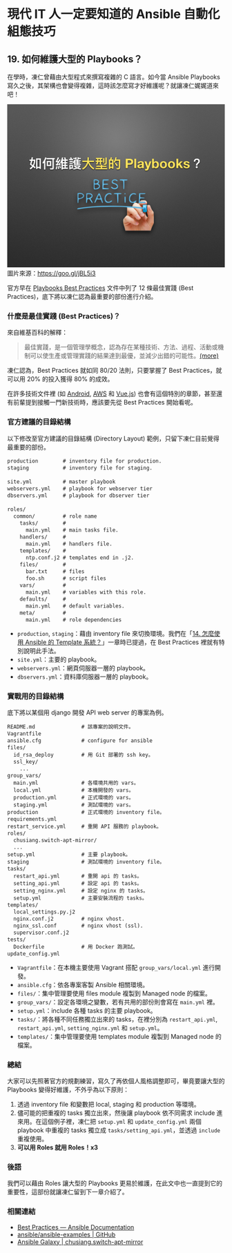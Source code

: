 # 現代 IT 人一定要知道的 Ansible 自動化組態技巧

## 19. 如何維護大型的 Playbooks？

在學時，凍仁曾藉由大型程式來撰寫複雜的 C 語言。如今當 Ansible Playbooks 寫久之後，其架構也會變得複雜，這時該怎麼寫才好維護呢？就讓凍仁娓娓道來吧！

![automate_with_ansible_practice-24.jpg](imgs/automate_with_ansible_practice-24.jpg)
圖片來源：https://goo.gl/jBL5i3

官方早在 [Playbooks Best Practices][playbooks_best_practices] 文件中列了 12 條最佳實踐 (Best Practices)，底下將以凍仁認為最重要的部份進行介紹。

[playbooks_best_practices]: http://docs.ansible.com/ansible/playbooks_best_practices.html


### 什麼是最佳實踐 (Best Practices)？

來自維基百科的解釋：

> 最佳實踐，是一個管理學概念，認為存在某種技術、方法、過程、活動或機制可以使生產或管理實踐的結果達到最優，並減少出錯的可能性。[(more)][wikipedia_best_practices]

[wikipedia_best_practices]: https://zh.wikipedia.org/zh-tw/最佳实践

凍仁認為，Best Practices 就如同 80/20 法則，只要掌握了 Best Practices，就可以用 20% 的投入獲得 80% 的成效。

在許多技術文件裡 (如 [Android][android_best_practices], [AWS][aws_best_practices] 和 [Vue.js][vuejs_best_practices]) 也會有這個特別的章節，甚至還有前輩提到接觸一門新技術時，應該要先從 Best Practices 開始看呢。

[android_best_practices]: https://developer.android.com/guide/practices/index.html
[aws_best_practices]: https://aws.amazon.com/whitepapers/architecting-for-the-aws-cloud-best-practices/
[vuejs_best_practices]: http://012.vuejs.org/guide/best-practices.html


### 官方建議的目錄結構

以下修改至官方建議的目錄結構 (Directory Layout) 範例，只留下凍仁目前覺得最重要的部份。

```
production        # inventory file for production.
staging           # inventory file for staging.

site.yml          # master playbook
webservers.yml    # playbook for webserver tier
dbservers.yml     # playbook for dbserver tier

roles/
  common/         # role name
    tasks/        #   
      main.yml    # main tasks file.
    handlers/     #
      main.yml    # handlers file.
    templates/    #
      ntp.conf.j2 # templates end in .j2.
    files/        #   
      bar.txt     # files
      foo.sh      # script files
    vars/         #
      main.yml    # variables with this role.
    defaults/     #
      main.yml    # default variables.
    meta/         #
      main.yml    # role dependencies
```

  - `production`, `staging`：藉由 inventory file 來切換環境。我們在「[14. 怎麼使用 Ansible 的 Template 系統？](14.how-to-use-the-ansible-template-system.md)」一章時已提過，在 Best Practices 裡就有特別說明此手法。
  - `site.yml`：主要的 playbook。
  - `webservers.yml`：網頁伺服器一層的 playbook。
  - `dbservers.yml`：資料庫伺服器一層的 playbook。


### 實戰用的目錄結構

底下將以某個用 django 開發 API web server 的專案為例。

```
README.md               # 該專案的說明文件。
Vagrantfile
ansible.cfg             # configure for ansible
files/
  id_rsa_deploy         # 用 Git 部署的 ssh key。
  ssl_key/
    ...
group_vars/
  main.yml              # 各環境共用的 vars。
  local.yml             # 本機開發的 vars。
  production.yml        # 正式環境的 vars。
  staging.yml           # 測試環境的 vars。
production              # 正式環境的 inventory file。
requirements.yml
restart_service.yml     # 重開 API 服務的 playbook。
roles/
  chusiang.switch-apt-mirror/
  ...
setup.yml               # 主要 playbook。
staging                 # 測試環境的 inventory file。
tasks/
  restart_api.yml       # 重開 api 的 tasks。
  setting_api.yml       # 設定 api 的 tasks。
  setting_nginx.yml     # 設定 nginx 的 tasks。
  setup.yml             # 主要安裝流程的 tasks。
templates/
  local_settings.py.j2
  nginx.conf.j2         # nginx vhost.
  nginx_ssl.conf        # nginx vhost (ssl).
  supervisor.conf.j2
tests/
  Dockerfile            # 用 Docker 跑測試。
update_config.yml
```

  - `Vagrantfile`：在本機主要使用 Vagrant 搭配 `group_vars/local.yml` 進行開發。
  - `ansible.cfg`：依各專案客製 Ansible 相關環境。
  - `files/`：集中管理要使用 files module 複製到 Managed node 的檔案。
  - `group_vars/`：設定各環境之變數，若有共用的部份則會寫在 `main.yml` 裡。
  - `setup.yml`：include 各種 tasks 的主要 playbook。
  - `tasks/`：將各種不同任務獨立出來的 tasks，在裡分別為 `restart_api.yml`, `restart_api.yml`, `setting_nginx.yml` 和 `setup.yml`。
  - `templates/`：集中管理要使用 templates module 複製到 Managed node 的檔案。


### 總結

大家可以先照著官方的規劃練習，寫久了再依個人風格調整即可，畢竟要讓大型的 Playbooks 變得好維護，不外乎為以下原則：

1. 透過 inventory file 和變數把 local, staging 和 production 等環境。
1. 儘可能的把重複的 tasks 獨立出來，然後讓 playbook 依不同需求 include 進來用。在這個例子裡，凍仁把 `setup.yml` 和 `update_config.yml` 兩個 playbook 中重複的 tasks 獨立成 `tasks/setting_api.yml`，並透過 `include` 重複使用。
1. **可以用 Roles 就用 Roles！x3**


### 後語

我們可以藉由 Roles 讓大型的 Playbooks 更易於維護，在此文中也一直提到它的重要性，這部份就讓凍仁留到下一章介紹了。


### 相關連結

- [Best Practices — Ansible Documentation](http://docs.ansible.com/ansible/playbooks_best_practices.html#directory-layout)
- [ansible/ansible-examples | GitHub](https://github.com/ansible/ansible-examples)
- [Ansible Galaxy | chusiang.switch-apt-mirror](https://galaxy.ansible.com/chusiang/switch-apt-mirror/)

